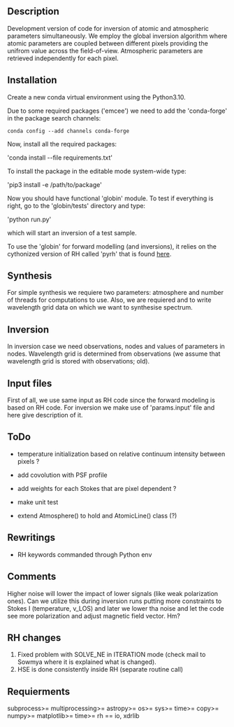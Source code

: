 ## Description

Development version of code for inversion of atomic and atmospheric parameters
simultaneously. We employ the global inversion algorithm where atomic parameters are coupled between different pixels providing the unifrom value across the field-of-view. Atmospheric parameters are retrieved independently for each pixel.

## Installation

Create a new conda virtual environment using the Python3.10.

Due to some required packages ('emcee') we need to add the 'conda-forge' in the package search channels:

`conda config --add channels conda-forge`

Now, install all the required packages:

'conda install --file requirements.txt'

To install the package in the editable mode system-wide type:

'pip3 install -e /path/to/package'

Now you should have functional 'globin' module. To test if everything is right, go to the 'globin/tests' directory and type:

'python run.py'

which will start an inversion of a test sample.

To use the 'globin' for forward modelling (and inversions), it relies on the cythonized version of RH called 'pyrh' that is found [here](https://github.com/dvukadinovic/pyrh#).

## Synthesis

For simple synthesis we requiere two parameters: atmosphere and number of
threads for computations to use. Also, we are requiered and to write
wavelength grid data on which we want to synthesise spectrum.

## Inversion

In inversion case we need observations, nodes and values of parameters in
nodes. Wavelength grid is determined from observations (we assume that
wavelength grid is stored with observations; old).

## Input files

First of all, we use same input as RH code since the forward modeling is based
on RH code. For inversion we make use of 'params.input' file and here give
description of it.

## ToDo

* temperature initialization based on relative continuum intensity between pixels ?
* add covolution with PSF profile
* add weights for each Stokes that are pixel dependent ?

* make unit test
* extend Atmosphere() to hold and AtomicLine() class (?)

## Rewritings

* RH keywords commanded through Python env

## Comments

Higher noise will lower the impact of lower signals (like weak polarization ones). Can we
utilize this during inversion runs putting more constraints to Stokes I (temperature, v_LOS)
and later we lower tha noise and let the code see more polarization and adjust magnetic field 
vector. Hm?

## RH changes

1. Fixed problem with SOLVE_NE in ITERATION mode (check mail to Sowmya where it is explained what is changed).
2. HSE is done consistently inside RH (separate routine call)

## Requierments

subprocess>=
multiprocessing>=
astropy>=
os>=
sys>=
time>=
copy>=
numpy>=
matplotlib>=
time>=
rh == io, xdrlib

